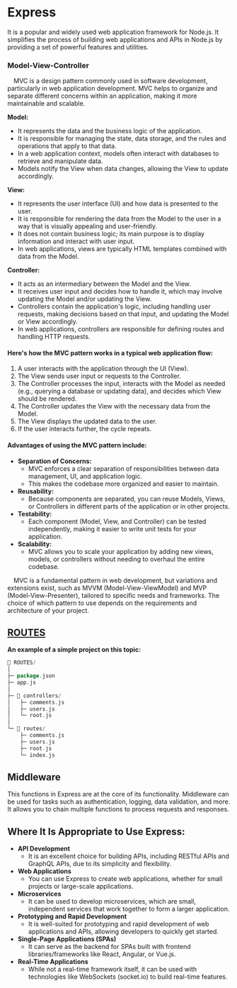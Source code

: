 # Express

It is a popular and widely used web application framework for Node.js. It simplifies the process of building web applications and APIs in Node.js by providing a set of powerful features and utilities. 

### Model-View-Controller

&emsp;MVC is a design pattern commonly used in software development, particularly in web application development. MVC helps to organize and separate different concerns within an application, making it more maintainable and scalable. 

**Model:**
+ It represents the data and the business logic of the application.
+ It is responsible for managing the state, data storage, and the rules and operations that apply to that data.
+ In a web application context, models often interact with databases to retrieve and manipulate data.
+ Models notify the View when data changes, allowing the View to update accordingly.

**View:**
+ It represents the user interface (UI) and how data is presented to the user.
+ It is responsible for rendering the data from the Model to the user in a way that is visually appealing and user-friendly.
+ It does not contain business logic; its main purpose is to display information and interact with user input.
+ In web applications, views are typically HTML templates combined with data from the Model.

**Controller:**
+ It acts as an intermediary between the Model and the View.
+ It receives user input and decides how to handle it, which may involve updating the Model and/or updating the View.
+ Controllers contain the application's logic, including handling user requests, making decisions based on that input, and updating the Model or View accordingly.
+ In web applications, controllers are responsible for defining routes and handling HTTP requests.

#### Here's how the MVC pattern works in a typical web application flow:
1. A user interacts with the application through the UI (View).
2. The View sends user input or requests to the Controller.
3. The Controller processes the input, interacts with the Model as needed (e.g., querying a database or updating data), and decides which View should be rendered.
4. The Controller updates the View with the necessary data from the Model.
5. The View displays the updated data to the user.
6. If the user interacts further, the cycle repeats.

#### Advantages of using the MVC pattern include:

+ **Separation of Concerns:**
  - MVC enforces a clear separation of responsibilities between data management, UI, and application logic.
  - This makes the codebase more organized and easier to maintain.
+ **Reusability:**
  - Because components are separated, you can reuse Models, Views, or Controllers in different parts of the application or in other projects.
+ **Testability:**
  - Each component (Model, View, and Controller) can be tested independently, making it easier to write unit tests for your application.
+ **Scalability:**
  - MVC allows you to scale your application by adding new views, models, or controllers without needing to overhaul the entire codebase.

&emsp;MVC is a fundamental pattern in web development, but variations and extensions exist, such as MVVM (Model-View-ViewModel) and MVP (Model-View-Presenter), tailored to specific needs and frameworks. The choice of which pattern to use depends on the requirements and architecture of your project.


## [ROUTES](https://github.com/SKindij/Node.js-Basics/tree/main/Express/ROUTES)

**An example of a simple project on this topic:**

```go
📁 ROUTES/
│
├─ package.json
├─ app.js
│
├─ 📁 controllers/
│   ├─ comments.js
│   ├─ users.js
│   └─ root.js
│
└─ 📁 routes/
    ├─ comments.js
    ├─ users.js
    ├─ root.js
    └─ index.js
```

## Middleware

This functions in Express are at the core of its functionality. Middleware can be used for tasks such as authentication, logging, data validation, and more. It allows you to chain multiple functions to process requests and responses.





## Where It Is Appropriate to Use Express:

+ **API Development**
  - It is an excellent choice for building APIs, including RESTful APIs and GraphQL APIs, due to its simplicity and flexibility.
+ **Web Applications**
  - You can use Express to create web applications, whether for small projects or large-scale applications.
+ **Microservices**
  - It can be used to develop microservices, which are small, independent services that work together to form a larger application.
+ **Prototyping and Rapid Development**
  - It is well-suited for prototyping and rapid development of web applications and APIs, allowing developers to quickly get started.
+ **Single-Page Applications (SPAs)**
  - It can serve as the backend for SPAs built with frontend libraries/frameworks like React, Angular, or Vue.js.
+ **Real-Time Applications**
  - While not a real-time framework itself, it can be used with technologies like WebSockets (socket.io) to build real-time features.




